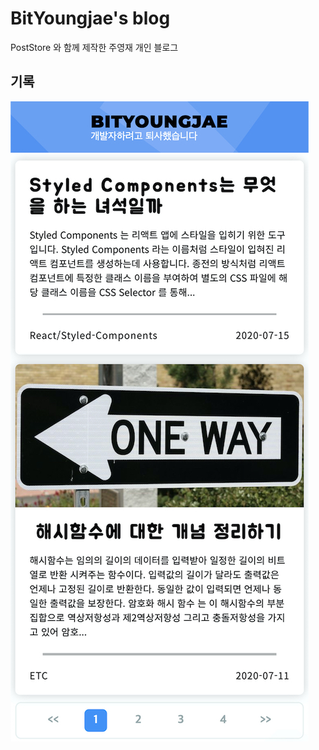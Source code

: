 # BitYoungjae's blog

PostStore 와 함께 제작한 주영재 개인 블로그

## 기록

![07-17 스크린샷](./images/screenshot200717.jpg)
